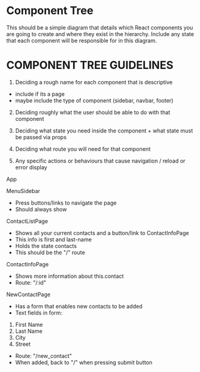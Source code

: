 # Component Tree

This should be a simple diagram that details which React components you are going to create and where they exist in the hierarchy. Include any state that each component will be responsible for in this diagram.

# COMPONENT TREE GUIDELINES

1. Deciding a rough name for each component that is descriptive

- include if its a page
- maybe include the type of component (sidebar, navbar, footer)

2. Deciding roughly what the user should be able to do with that component

3. Deciding what state you need inside the component + what state must be passed via props

4. Deciding what route you will need for that component

5. Any specific actions or behaviours that cause navigation / reload or error display

App

MenuSidebar

- Press buttons/links to navigate the page
- Should always show

ContactListPage

- Shows all your current contacts and a button/link to ContactInfoPage
- This info is first and last-name
- Holds the state contacts
- This should be the "/" route

ContactInfoPage

- Shows more information about this.contact
- Route: "/:id"

NewContactPage

- Has a form that enables new contacts to be added
- Text fields in form:

1.  First Name
2.  Last Name
3.  City
4.  Street

- Route: "/new_contact"
- When added, back to "/" when pressing submit button
